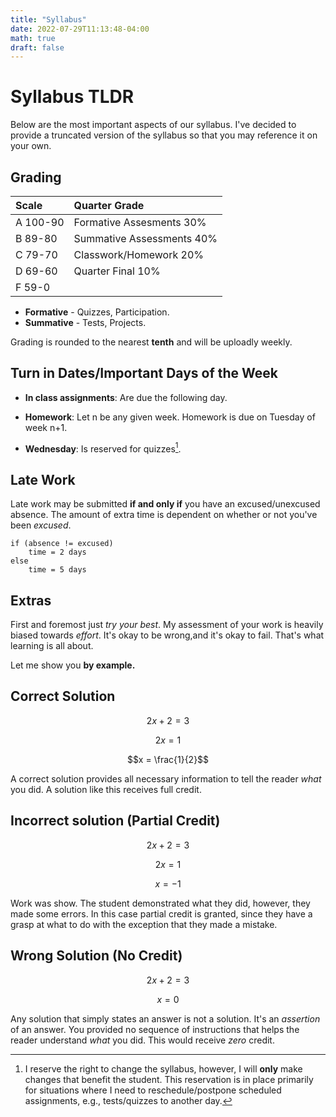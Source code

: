 ```yaml
---
title: "Syllabus"
date: 2022-07-29T11:13:48-04:00
math: true
draft: false
---
```


# Syllabus TLDR
Below are the most important aspects of our syllabus. I've decided to provide a truncated version of the syllabus so that you may reference it on your own.

## Grading 
Scale   |   Quarter Grade
:-      |:-
A 100-90|  Formative Assesments 30%
B 89-80 |   Summative Assessments 40%
C 79-70 |   Classwork/Homework 20% 
D 69-60 |   Quarter Final 10%
F 59-0  |

* **Formative** - Quizzes, Participation.
* **Summative** - Tests, Projects.

Grading is rounded to the nearest **tenth** and will be uploadly weekly. 

## Turn in Dates/Important Days of the Week
* **In class assignments**: Are due the following day. 

* **Homework**: Let n be any given week. Homework is due on Tuesday of week n+1.
* **Wednesday**: Is reserved for quizzes[^1].

## Late Work
Late work may be submitted **if and only if** you have an excused/unexcused absence. The amount of extra time is dependent on whether or not you've been *excused*. 

```plaintext
if (absence != excused)
    time = 2 days
else
    time = 5 days
``` 

## Extras
First and foremost just *try your best*. My assessment of your work is heavily biased towards *effort*. It's okay to be wrong,and it's okay to fail. That's what learning is all about.

Let me show you **by example.** 

## Correct Solution
$$2x + 2 = 3$$

$$2x = 1$$

$$x = \frac{1}{2}$$   


A correct solution provides all necessary information to tell the reader *what* you did. A solution like this receives full credit.

## Incorrect solution (Partial Credit)
$$2x + 2 = 3$$

$$2x = 1$$

$$x = -1$$

Work was show. The student demonstrated what they did, however, they made some errors. In this case partial credit is granted, since they have a grasp at what to do with the exception that they made a mistake.
## Wrong Solution (No Credit)
$$2x + 2 = 3$$

$$x = 0$$

Any solution that simply states an answer is not a solution. It's an *assertion* of an answer. You provided no sequence of instructions that helps the reader understand *what* you did. This would receive *zero* credit.

[^1]: I reserve the right to change the syllabus, however, I will **only** make changes that benefit the student. This reservation is in place primarily for situations where I need to reschedule/postpone scheduled assignments, e.g., tests/quizzes to another day. 
